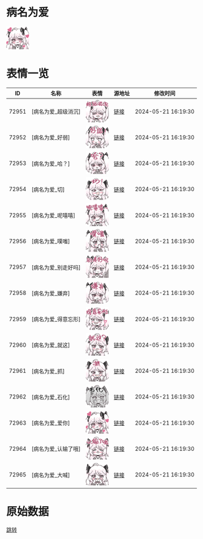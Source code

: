 # 病名为爱

<img src="./cover.png" height="60" alt="cover" />

# 表情一览

|ID|名称|表情|源地址|修改时间|
|----|----|----|----|----|
|72951|[病名为爱_超级消沉]|<img src="./pic/072951_%5B病名为爱_超级消沉%5D.png" height="60" alt="超级消沉"/>|[链接](https://i0.hdslb.com/bfs/garb/4f23c8692a55391420817ce47bf90163bc09eddd.png)|2024-05-21 16:19:30|
|72952|[病名为爱_好弱]|<img src="./pic/072952_%5B病名为爱_好弱%5D.png" height="60" alt="好弱"/>|[链接](https://i0.hdslb.com/bfs/garb/e737d7dc4183e861ab7eda9bffa20f28b33f1ed9.png)|2024-05-21 16:19:30|
|72953|[病名为爱_哈？]|<img src="./pic/072953_%5B病名为爱_哈？%5D.png" height="60" alt="哈？"/>|[链接](https://i0.hdslb.com/bfs/garb/60461f1bd76e127d61c9ead85b50f40c5e373e97.png)|2024-05-21 16:19:30|
|72954|[病名为爱_切]|<img src="./pic/072954_%5B病名为爱_切%5D.png" height="60" alt="切"/>|[链接](https://i0.hdslb.com/bfs/garb/2da03d2eae9d26facce1b3fc1a5d10fa2eb0eb4f.png)|2024-05-21 16:19:30|
|72955|[病名为爱_呢嘻嘻]|<img src="./pic/072955_%5B病名为爱_呢嘻嘻%5D.png" height="60" alt="呢嘻嘻"/>|[链接](https://i0.hdslb.com/bfs/garb/cc9662bda8a9e8266d7509f04307ca208676d451.png)|2024-05-21 16:19:30|
|72956|[病名为爱_噗嗤]|<img src="./pic/072956_%5B病名为爱_噗嗤%5D.png" height="60" alt="噗嗤"/>|[链接](https://i0.hdslb.com/bfs/garb/9445254b56f931d6212b7e05782bd99c95c33a1c.png)|2024-05-21 16:19:30|
|72957|[病名为爱_别走好吗]|<img src="./pic/072957_%5B病名为爱_别走好吗%5D.png" height="60" alt="别走好吗"/>|[链接](https://i0.hdslb.com/bfs/garb/0926057070f9c38b5c4524c0d594a3476ad8445c.png)|2024-05-21 16:19:30|
|72958|[病名为爱_嫌弃]|<img src="./pic/072958_%5B病名为爱_嫌弃%5D.png" height="60" alt="嫌弃"/>|[链接](https://i0.hdslb.com/bfs/garb/27b113af1726829ab14078f3f884009415641531.png)|2024-05-21 16:19:30|
|72959|[病名为爱_得意忘形]|<img src="./pic/072959_%5B病名为爱_得意忘形%5D.png" height="60" alt="得意忘形"/>|[链接](https://i0.hdslb.com/bfs/garb/90fc768d1570520f864c3d5d1d4c3d4ae5c9dccf.png)|2024-05-21 16:19:30|
|72960|[病名为爱_就这]|<img src="./pic/072960_%5B病名为爱_就这%5D.png" height="60" alt="就这"/>|[链接](https://i0.hdslb.com/bfs/garb/7c486bcfe432add5c57058b6946314d866dcfa9c.png)|2024-05-21 16:19:30|
|72961|[病名为爱_抓]|<img src="./pic/072961_%5B病名为爱_抓%5D.png" height="60" alt="抓"/>|[链接](https://i0.hdslb.com/bfs/garb/7fac91c9140fc9f7d4ff55a2a7b306ed701d5f51.png)|2024-05-21 16:19:30|
|72962|[病名为爱_石化]|<img src="./pic/072962_%5B病名为爱_石化%5D.png" height="60" alt="石化"/>|[链接](https://i0.hdslb.com/bfs/garb/a356bef8c9b2d6d4b404ef23d8ca7c3f066e740c.png)|2024-05-21 16:19:30|
|72963|[病名为爱_爱你]|<img src="./pic/072963_%5B病名为爱_爱你%5D.png" height="60" alt="爱你"/>|[链接](https://i0.hdslb.com/bfs/garb/a4fa98637b6a816fa658faedf77b89d8c5575dcc.png)|2024-05-21 16:19:30|
|72964|[病名为爱_认输了哦]|<img src="./pic/072964_%5B病名为爱_认输了哦%5D.png" height="60" alt="认输了哦"/>|[链接](https://i0.hdslb.com/bfs/garb/5ceda62a4cfaddcd4f57e284e5a80f6092f0c569.png)|2024-05-21 16:19:30|
|72965|[病名为爱_大喊]|<img src="./pic/072965_%5B病名为爱_大喊%5D.png" height="60" alt="大喊"/>|[链接](https://i0.hdslb.com/bfs/garb/49bbf76a4874e966490e49b0adc372bb6e876a8a.png)|2024-05-21 16:19:30|

# 原始数据

[跳转](./raw.json)

